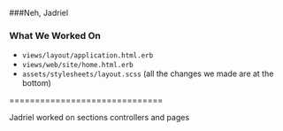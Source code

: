 ###Neh, Jadriel

### What We Worked On
- `views/layout/application.html.erb`
- `views/web/site/home.html.erb`
- `assets/stylesheets/layout.scss` (all the changes we made are at the bottom)

==============================

Jadriel worked on sections controllers and pages
